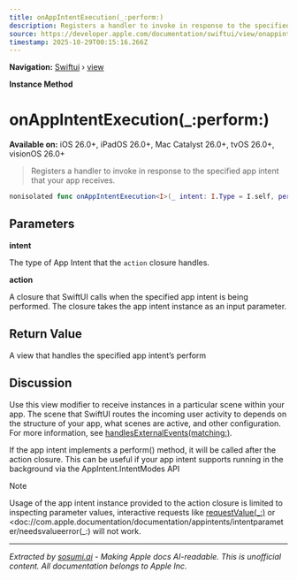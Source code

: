 ```yaml
---
title: onAppIntentExecution(_:perform:)
description: Registers a handler to invoke in response to the specified app intent that your app receives.
source: https://developer.apple.com/documentation/swiftui/view/onappintentexecution(_:perform:)
timestamp: 2025-10-29T00:15:16.266Z
---
```


**Navigation:** [Swiftui](/documentation/swiftui) › [view](/documentation/swiftui/view)

**Instance Method**

# onAppIntentExecution(_:perform:)

**Available on:** iOS 26.0+, iPadOS 26.0+, Mac Catalyst 26.0+, tvOS 26.0+, visionOS 26.0+

> Registers a handler to invoke in response to the specified app intent that your app receives.

```swift
nonisolated func onAppIntentExecution<I>(_ intent: I.Type = I.self, perform action: @escaping @MainActor (I) -> Void) -> some View where I : TargetContentProvidingIntent
```

## Parameters

**intent**

The type of App Intent that the `action` closure handles.



**action**

A closure that SwiftUI calls when the specified app intent is being performed. The closure takes the app intent instance as an input parameter.



## Return Value

A view that handles the specified app intent’s perform

## Discussion

Use this view modifier to receive instances in a particular scene within your app. The scene that SwiftUI routes the incoming user activity to depends on the structure of your app, what scenes are active, and other configuration. For more information, see [handlesExternalEvents(matching:)](/documentation/swiftui/scene/handlesexternalevents(matching:)).

If the app intent implements a perform() method, it will be called after the action closure.  This can be useful if your app intent supports running in the background via the AppIntent.IntentModes API

> [!NOTE]
> Usage of the app intent instance provided to the action closure is limited to inspecting parameter values, interactive requests like [requestValue(_:)](/documentation/AppIntents/IntentParameter/requestValue(_:)-592nd) or <doc://com.apple.documentation/documentation/appintents/intentparameter/needsvalueerror(_:) will not work.

---

*Extracted by [sosumi.ai](https://sosumi.ai) - Making Apple docs AI-readable.*
*This is unofficial content. All documentation belongs to Apple Inc.*
